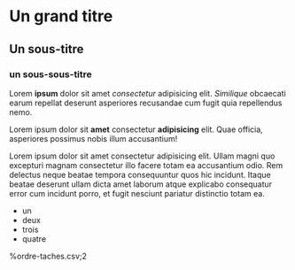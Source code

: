 # Un grand titre

## Un sous-titre

### un sous-sous-titre

Lorem **ipsum** dolor sit amet *consectetur* adipisicing elit. *Similique* obcaecati earum repellat deserunt asperiores recusandae cum fugit quia repellendus nemo.

Lorem ipsum dolor sit **amet** consectetur **adipisicing** elit. Quae officia, asperiores possimus nobis illum accusantium!

Lorem ipsum dolor sit amet consectetur adipisicing elit. Ullam magni quo excepturi magnam consectetur illo facere totam ea accusantium odio. Rem delectus neque beatae tempora consequuntur quos hic incidunt. Itaque beatae deserunt ullam dicta amet laborum atque explicabo consequatur error cum incidunt porro, et fugit nesciunt pariatur distinctio totam ea.

- un
- deux
- trois
- quatre

%ordre-taches.csv;2